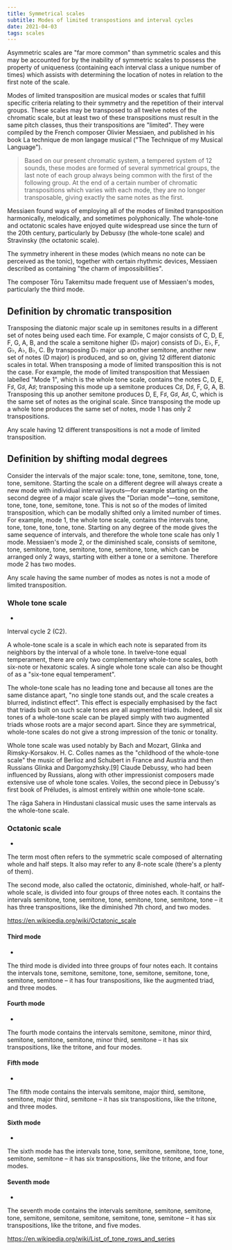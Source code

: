 ```yaml
---
title: Symmetrical scales
subtitle: Modes of limited transpostions and interval cycles
date: 2021-04-03
tags: scales
---
```


Asymmetric scales are "far more common" than symmetric scales and this may be accounted for by the inability of symmetric scales to possess the property of uniqueness (containing each interval class a unique number of times) which assists with determining the location of notes in relation to the first note of the scale.

Modes of limited transposition are musical modes or scales that fulfill specific criteria relating to their symmetry and the repetition of their interval groups. These scales may be transposed to all twelve notes of the chromatic scale, but at least two of these transpositions must result in the same pitch classes, thus their transpositions are "limited". They were compiled by the French composer Olivier Messiaen, and published in his book La technique de mon langage musical ("The Technique of my Musical Language"). 


>Based on our present chromatic system, a tempered system of 12 sounds, these modes are formed of several symmetrical groups, the last note of each group always being common with the first of the following group. At the end of a certain number of chromatic transpositions which varies with each mode, they are no longer transposable, giving exactly the same notes as the first.

Messiaen found ways of employing all of the modes of limited transposition harmonically, melodically, and sometimes polyphonically. The whole-tone and octatonic scales have enjoyed quite widespread use since the turn of the 20th century, particularly by Debussy (the whole-tone scale) and Stravinsky (the octatonic scale).

The symmetry inherent in these modes (which means no note can be perceived as the tonic), together with certain rhythmic devices, Messiaen described as containing "the charm of impossibilities".

The composer Tōru Takemitsu made frequent use of Messiaen's modes, particularly the third mode.

## Definition by chromatic transposition

Transposing the diatonic major scale up in semitones results in a different set of notes being used each time. For example, C major consists of C, D, E, F, G, A, B, and the scale a semitone higher (D♭ major) consists of D♭, E♭, F, G♭, A♭, B♭, C. By transposing D♭ major up another semitone, another new set of notes (D major) is produced, and so on, giving 12 different diatonic scales in total. When transposing a mode of limited transposition this is not the case. For example, the mode of limited transposition that Messiaen labelled "Mode 1", which is the whole tone scale, contains the notes C, D, E, F♯, G♯, A♯; transposing this mode up a semitone produces C♯, D♯, F, G, A, B. Transposing this up another semitone produces D, E, F♯, G♯, A♯, C, which is the same set of notes as the original scale. Since transposing the mode up a whole tone produces the same set of notes, mode 1 has only 2 transpositions.

Any scale having 12 different transpositions is not a mode of limited transposition.

## Definition by shifting modal degrees

Consider the intervals of the major scale: tone, tone, semitone, tone, tone, tone, semitone. Starting the scale on a different degree will always create a new mode with individual interval layouts—for example starting on the second degree of a major scale gives the "Dorian mode"—tone, semitone, tone, tone, tone, semitone, tone. This is not so of the modes of limited transposition, which can be modally shifted only a limited number of times. For example, mode 1, the whole tone scale, contains the intervals tone, tone, tone, tone, tone, tone. Starting on any degree of the mode gives the same sequence of intervals, and therefore the whole tone scale has only 1 mode. Messiaen's mode 2, or the diminished scale, consists of semitone, tone, semitone, tone, semitone, tone, semitone, tone, which can be arranged only 2 ways, starting with either a tone or a semitone. Therefore mode 2 has two modes.

Any scale having the same number of modes as notes is not a mode of limited transposition. 

### Whole tone scale

- <chroma-row :chroma="'101010101010'" />

Interval cycle 2 (C2).

A whole-tone scale is a scale in which each note is separated from its neighbors by the interval of a whole tone. In twelve-tone equal temperament, there are only two complementary whole-tone scales, both six-note or hexatonic scales. A single whole tone scale can also be thought of as a "six-tone equal temperament". 

The whole-tone scale has no leading tone and because all tones are the same distance apart, "no single tone stands out, and the scale creates a blurred, indistinct effect". This effect is especially emphasised by the fact that triads built on such scale tones are all augmented triads. Indeed, all six tones of a whole-tone scale can be played simply with two augmented triads whose roots are a major second apart. Since they are symmetrical, whole-tone scales do not give a strong impression of the tonic or tonality. 

Whole tone scale was used notably by Bach and Mozart, Glinka and Rimsky-Korsakov. H. C. Colles names as the "childhood of the whole-tone scale" the music of Berlioz and Schubert in France and Austria and then Russians Glinka and Dargomyzhsky.[9] Claude Debussy, who had been influenced by Russians, along with other impressionist composers made extensive use of whole tone scales. Voiles, the second piece in Debussy's first book of Préludes, is almost entirely within one whole-tone scale.

 The rāga Sahera in Hindustani classical music uses the same intervals as the whole-tone scale. 

 ### Octatonic scale

 - <chroma-row :chroma="'110110110110'" />

The term most often refers to the symmetric scale composed of alternating whole and half steps. It also may refer to any 8-note scale (there's a plenty of them).

The second mode, also called the octatonic, diminished, whole-half, or half-whole scale, is divided into four groups of three notes each. It contains the intervals semitone, tone, semitone, tone, semitone, tone, semitone, tone – it has three transpositions, like the diminished 7th chord, and two modes.

https://en.wikipedia.org/wiki/Octatonic_scale

#### Third mode

 - <chroma-row :chroma="'101110111011'" />

The third mode is divided into three groups of four notes each. It contains the intervals tone, semitone, semitone, tone, semitone, semitone, tone, semitone, semitone – it has four transpositions, like the augmented triad, and three modes. 

#### Fourth mode

- <chroma-row :chroma="'111001111001'" />

The fourth mode contains the intervals semitone, semitone, minor third, semitone, semitone, semitone, minor third, semitone – it has six transpositions, like the tritone, and four modes. 

#### Fifth mode

- <chroma-row :chroma="'110001110001'" />

The fifth mode contains the intervals semitone, major third, semitone, semitone, major third, semitone – it has six transpositions, like the tritone, and three modes. 

#### Sixth mode

- <chroma-row :chroma="'101011101011'" />

The sixth mode has the intervals tone, tone, semitone, semitone, tone, tone, semitone, semitone – it has six transpositions, like the tritone, and four modes. 

#### Seventh mode

- <chroma-row :chroma="'111101111101'" />

The seventh mode contains the intervals semitone, semitone, semitone, tone, semitone, semitone, semitone, semitone, tone, semitone – it has six transpositions, like the tritone, and five modes. 


https://en.wikipedia.org/wiki/List_of_tone_rows_and_series